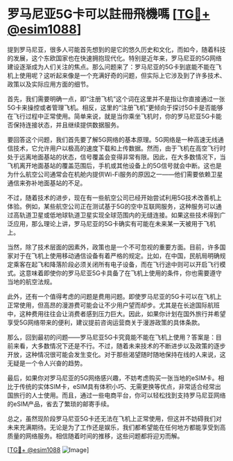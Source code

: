 # 罗马尼亚5G卡可以註冊飛機嗎 [[TG💪+ @esim1088](https://t.me/s/esim1088)]

提到罗马尼亚，很多人可能首先想到的是它的悠久历史和文化，而如今，随着科技的发展，这个东欧国家也在快速拥抱现代化。特别是近年来，罗马尼亚的5G网络建设逐渐成为人们关注的焦点。那么问题来了：罗马尼亚的5G卡到底能不能在飞机上使用呢？这听起来像是一个充满好奇的问题，但实际上它涉及到了许多技术、政策以及实际应用方面的细节。

首先，我们需要明确一点，即“注册飞机”这个词在这里并不是指让你直接通过一张5G卡来操控或者管理飞机。相反，这里的“注册飞机”更倾向于探讨5G卡是否能够在飞行过程中正常使用。简单来说，就是当你乘坐飞机时，你的罗马尼亚5G卡能否保持连接状态，并且继续提供数据服务。

要回答这个问题，我们首先要了解5G网络的基本原理。5G网络是一种高速无线通信技术，它允许用户以极高的速度下载和上传数据。然而，由于飞机在高空飞行时处于远离地面基站的状态，信号覆盖会变得非常有限。因此，在大多数情况下，当飞机离开地面基站的覆盖范围后，手机或其他设备上的5G信号就会中断。这也是为什么航空公司通常会在机舱内提供Wi-Fi服务的原因之一——他们需要依赖卫星通信来弥补地面基站的不足。

不过，随着技术的进步，现在有一些航空公司已经开始尝试利用5G技术改善机上体验。例如，某些航空公司正在测试基于5G的空中互联网服务，这种服务可以通过高轨道卫星或低地球轨道卫星实现全球范围内的无缝连接。如果这些技术得到广泛应用，那么理论上讲，罗马尼亚的5G卡确实有可能在未来某一天被用于飞机上。

当然，除了技术层面的因素外，政策也是一个不可忽视的重要方面。目前，许多国家对于在飞机上使用移动通信设备有着严格的规定。比如，在中国，民航局明确规定乘客在起飞和降落阶段必须关闭所有电子设备，而在飞行途中则可以开启飞行模式。这意味着即使你的罗马尼亚5G卡具备了在飞机上使用的条件，你也需要遵守当地的航空法规。

此外，还有一个值得考虑的问题是费用问题。即使罗马尼亚的5G卡可以在飞机上正常使用，但高昂的漫游费可能会让不少用户望而却步。尤其是在长途国际航班中，这种费用往往会让消费者感到压力巨大。因此，如果你计划在国外旅行并希望享受5G网络带来的便利，建议提前咨询运营商关于漫游政策的具体条款。

那么，回到最初的问题——罗马尼亚5G卡究竟能不能在飞机上使用？答案是：目前来看，大多数情况下还是不行。不过，随着未来技术的不断进步以及政策的逐步开放，这种情况很可能会发生变化。对于那些渴望随时随地保持在线的人来说，这无疑是一个令人兴奋的趋势。

最后，如果你对罗马尼亚的5G网络感兴趣，不妨考虑购买一张当地的eSIM卡。相比于传统的实体SIM卡，eSIM具有体积小巧、无需更换等优点，非常适合经常出国旅行的人士使用。而且，通过一些电商平台，你可以轻松找到支持罗马尼亚网络的eSIM产品，省去了繁琐的邮寄手续。

总之，虽然现阶段罗马尼亚5G卡还无法在飞机上正常使用，但这并不妨碍我们对未来充满期待。无论是为了工作还是娱乐，我们都希望能在任何地方都能享受到高质量的网络服务。相信随着时间的推移，这些问题都将迎刃而解。

[[TG💪+ @esim1088](https://t.me/s/esim1088) ![Image](https://i.postimg.cc/4NQfJmqS/Snipaste-2025-05-13-00-14-12.png)]